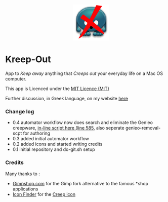 <dl>
<dd><p align="center"><img src="https://raw.githubusercontent.com/Somnius/Kreep-Out/master/resources/icon2_exported/Icon@2x.png" border="0" alt="Kreep-Out Logo"></p></dd>
</dl>

# Kreep-Out

App to _Keep away_ anything that _Creeps out_ your everyday life on a Mac OS computer.

This app is Licenced under the [MIT Licence (MIT)](https://github.com/Somnius/Kreep-Out/blob/master/LICENSE)

Further discussion, in Greek language, on my website [here](http://h4ckintosh.com/programming/kreep-out/)


### Change log

- 0.4 automator workflow now does search and eliminate the Genieo creepware, [in-line script here (line 585](https://github.com/Somnius/Kreep-Out/blob/master/Kreep-Out.workflow/Contents/document.wflow#L585), also seperate genieo-removal-scpt for authoring
- 0.3 added initial automator workflow
- 0.2 added icons and started writing credits
- 0.1 initial repository and do-git.sh setup


### Credits

Many thanks to :

- [Gimpshop.com](http://www.gimpshop.com/) for the Gimp fork alternative to the famous *shop applications
- [Icon Finder](https://www.iconfinder.com/) for the [Creep icon](https://www.iconfinder.com/icons/48870/005_creep_icon)